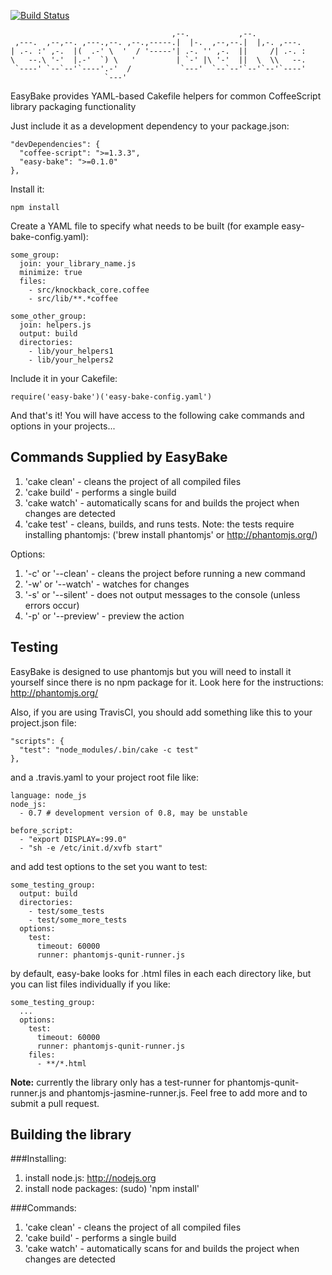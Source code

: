 [![Build Status](https://secure.travis-ci.org/kmalakoff/easy-bake.png)](http://travis-ci.org/kmalakoff/easy-bake)

````
                                    ,--.           ,--.
 ,---.  ,--,--. ,---.,--. ,--.,-----.|  |-.  ,--,--.|  |,-. ,---.
| .-. :' ,-.  |(  .-' \  '  / '-----'| .-. '' ,-.  ||     /| .-. :
\   --.\ '-'  |.-'  `) \   '         | `-' |\ '-'  ||  \  \\   --.
 `----' `--`--'`----'.-'  /           `---'  `--`--'`--'`--'`----'
                     `---'
````

EasyBake provides YAML-based Cakefile helpers for common CoffeeScript library packaging functionality

Just include it as a development dependency to your package.json:

```
"devDependencies": {
  "coffee-script": ">=1.3.3",
  "easy-bake": ">=0.1.0"
},
```

Install it:

```
npm install
```

Create a YAML file to specify what needs to be built (for example easy-bake-config.yaml):

```
some_group:
  join: your_library_name.js
  minimize: true
  files:
    - src/knockback_core.coffee
    - src/lib/**.*coffee

some_other_group:
  join: helpers.js
  output: build
  directories:
    - lib/your_helpers1
    - lib/your_helpers2
```

Include it in your Cakefile:

```
require('easy-bake')('easy-bake-config.yaml')
```

And that's it! You will have access to the following cake commands and options in your projects...

Commands Supplied by EasyBake
-----------------------

1. 'cake clean' - cleans the project of all compiled files
2. 'cake build' - performs a single build
3. 'cake watch' - automatically scans for and builds the project when changes are detected
3. 'cake test' - cleans, builds, and runs tests. Note: the tests require installing phantomjs: ('brew install phantomjs' or http://phantomjs.org/)

Options:

1. '-c' or '--clean'  - cleans the project before running a new command
2. '-w' or '--watch'  - watches for changes
3. '-s' or '--silent' - does not output messages to the console (unless errors occur)
4. '-p' or '--preview' - preview the action


Testing
-----------------------
EasyBake is designed to use phantomjs but you will need to install it yourself since there is no npm package for it. Look here for the instructions: http://phantomjs.org/

Also, if you are using TravisCI, you should add something like this to your project.json file:

```
"scripts": {
  "test": "node_modules/.bin/cake -c test"
},
```

and a .travis.yaml to your project root file like:

```
language: node_js
node_js:
  - 0.7 # development version of 0.8, may be unstable

before_script:
  - "export DISPLAY=:99.0"
  - "sh -e /etc/init.d/xvfb start"
```

and add test options to the set you want to test:

```
some_testing_group:
  output: build
  directories:
    - test/some_tests
    - test/some_more_tests
  options:
    test:
      timeout: 60000
      runner: phantomjs-qunit-runner.js
```

by default, easy-bake looks for .html files in each each directory like, but you can list files individually if you like:

```
some_testing_group:
  ...
  options:
    test:
      timeout: 60000
      runner: phantomjs-qunit-runner.js
    files:
      - **/*.html
```


**Note:** currently the library only has a test-runner for phantomjs-qunit-runner.js and phantomjs-jasmine-runner.js. Feel free to add more and to submit a pull request.


Building the library
-----------------------

###Installing:

1. install node.js: http://nodejs.org
2. install node packages: (sudo) 'npm install'

###Commands:

1. 'cake clean' - cleans the project of all compiled files
2. 'cake build' - performs a single build
3. 'cake watch' - automatically scans for and builds the project when changes are detected